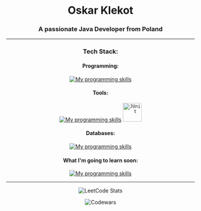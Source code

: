 <h1 align="center">Oskar Klekot</h1>
<h3 align="center">A passionate Java Developer from Poland</h3>

---

<p align="center">
</p>

<h3 align="center">Tech Stack:</h3>

<h4 align="center">Programming:</h4>

<div align="center">
  
  [![My programming skills](https://skillicons.dev/icons?i=java,python,spring)](https://skillicons.dev)

  <h4 align="center">Tools:</h4>

<div align="center">
  
[![My programming skills](https://skillicons.dev/icons?i=idea,vscode,gradle,git,github,postman)](https://skillicons.dev)
<code><img width="50" src="https://user-images.githubusercontent.com/25181517/117533873-484d4480-afef-11eb-9fad-67c8605e3592.png" alt="JUnit" title="JUnit"/></code>
<h4 align="center">Databases:</h4>

<div align="center">
  
[![My programming skills](https://skillicons.dev/icons?i=mysql,postgres)](https://skillicons.dev)



<h4 align="center">What I'm going to learn soon:</h4>
<div align="center">

[![My programming skills](https://skillicons.dev/icons?i=js,angular)](https://skillicons.dev)

---

![LeetCode Stats](https://leetcode.card.workers.dev/oskar_k?theme=nord&font=baloo&extension=null)

![Codewars](https://github.r2v.ch/codewars?user=oskar_k&theme=gradient)
